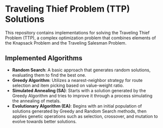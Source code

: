 # Traveling Thief Problem (TTP) Solutions

This repository contains implementations for solving the Traveling Thief Problem (TTP), a complex optimization problem that combines elements of the Knapsack Problem and the Traveling Salesman Problem.

## Implemented Algorithms

- **Random Search**: A basic approach that generates random solutions, evaluating them to find the best one.
- **Greedy Algorithm**: Utilizes a nearest-neighbor strategy for route selection and item picking based on value-weight ratio.
- **Simulated Annealing (SA)**: Starts with a solution generated by the Greedy Algorithm and tries to improve it through a process simulating the annealing of metals.
- **Evolutionary Algorithm (EA)**: Begins with an initial population of solutions generated by Greedy and Random Search methods, then applies genetic operations such as selection, crossover, and mutation to evolve towards better solutions.
